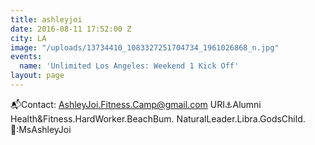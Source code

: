 ```yaml
---
title: ashleyjoi
date: 2016-08-11 17:52:00 Z
city: LA
image: "/uploads/13734410_1083327251704734_1961026868_n.jpg"
events:
  name: 'Unlimited Los Angeles: Weekend 1 Kick Off'
layout: page
---
```


📬Contact: AshleyJoi.Fitness.Camp@gmail.com URI⚓️Alumni Health&Fitness.HardWorker.BeachBum. NaturalLeader.Libra.GodsChild.👻:MsAshleyJoi